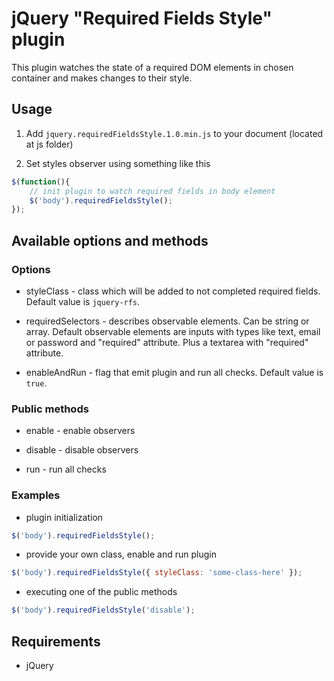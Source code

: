 # jQuery "Required Fields Style" plugin

This plugin watches the state of a required DOM elements in chosen container and makes changes to their style.


## Usage

1. Add `jquery.requiredFieldsStyle.1.0.min.js` to your document (located at js folder)

2. Set styles observer using something like this

```javascript
$(function(){
    // init plugin to watch required fields in body element
    $('body').requiredFieldsStyle();
});
```

## Available options and methods

### Options

* styleClass - class which will be added to not completed required fields. Default value is `jquery-rfs`.

* requiredSelectors - describes observable elements. Can be string or array.
Default observable elements are inputs with types like text, email or password and "required" attribute. Plus a textarea with "required" attribute.

* enableAndRun - flag that emit plugin and run all checks. Default value is `true`.

### Public methods

* enable - enable observers

* disable - disable observers

* run - run all checks

### Examples

* plugin initialization

```javascript
$('body').requiredFieldsStyle();
```

* provide your own class, enable and run plugin

```javascript
$('body').requiredFieldsStyle({ styleClass: 'some-class-here' });
```

* executing one of the public methods

```javascript
$('body').requiredFieldsStyle('disable');
```

## Requirements

* jQuery